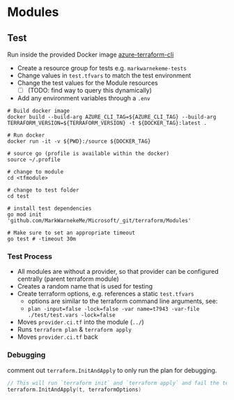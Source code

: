 # Modules

## Test

Run inside the provided Docker image [azure-terraform-cli](./Dockerfile)

- Create a resource group for tests e.g. `markwarnekeme-tests`
- Change values in `test.tfvars` to match the test environment
- Change the test values for the Module resources
  - [ ] (TODO: find way to query this dynamically)
- Add any environment variables through a `.env`

```shell
# Build docker image
docker build --build-arg AZURE_CLI_TAG=${AZURE_CLI_TAG} --build-arg TERRAFORM_VERSION=${TERRAFORM_VERSION} -t ${DOCKER_TAG}:latest .

# Run docker
docker run -it -v ${PWD}:/source ${DOCKER_TAG}

# source go (profile is available within the docker)
source ~/.profile

# change to module
cd <tfmodule>

# change to test folder
cd test

# install test dependencies
go mod init 'github.com/MarkWarnekeMe/Microsoft/_git/terraform/Modules'

# Make sure to set an appropriate timeout
go test # -timeout 30m
```

### Test Process

- All modules are without a provider, so that provider can be configured centrally (parent terraform module)
- Creates a random name that is used for testing
- Create terraform options, e.g. references a static `test.tfvars`
  - options are similar to the terraform command line arguments, see:
  - `plan -input=false -lock=false -var name=t7943 -var-file ./test/test.vars -lock=false`
- Moves `provider.ci.tf` into the module (`../`)
- Runs `terraform plan` & `terraform apply`
- Moves `provider.ci.tf` back

### Debugging

comment out `terraform.InitAndApply` to only run the plan for debugging.

```go
// This will run `terraform init` and `terraform apply` and fail the test if there are any errors
terraform.InitAndApply(t, terraformOptions)
```
